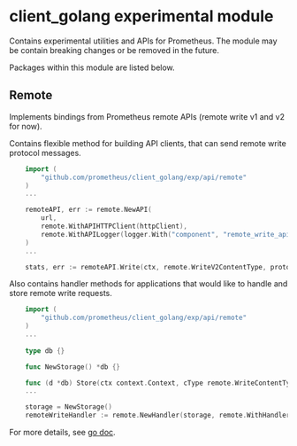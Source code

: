 # client_golang experimental module

Contains experimental utilities and APIs for Prometheus.
The module may be contain breaking changes or be removed in the future.

Packages within this module are listed below.

## Remote

Implements bindings from Prometheus remote APIs (remote write v1 and v2 for now).

Contains flexible method for building API clients, that can send remote write protocol messages.

```go
    import (
        "github.com/prometheus/client_golang/exp/api/remote"
    )
    ...

	remoteAPI, err := remote.NewAPI(
		url,
		remote.WithAPIHTTPClient(httpClient),
		remote.WithAPILogger(logger.With("component", "remote_write_api")),
	)
    ...

    stats, err := remoteAPI.Write(ctx, remote.WriteV2ContentType, protoWriteReq)
```

Also contains handler methods for applications that would like to handle and store remote write requests.

```go
    import (
        "github.com/prometheus/client_golang/exp/api/remote"
    )
    ...
    
    type db {}

    func NewStorage() *db {}

    func (d *db) Store(ctx context.Context, cType remote.WriteContentType, req *http.Request) (*WriteResponse, error) {}
    ...

    storage = NewStorage()
    remoteWriteHandler := remote.NewHandler(storage, remote.WithHandlerLogger(logger.With("component", "remote_write_handler")))
```

For more details, see [go doc](https://pkg.go.dev/github.com/prometheus/client_golang/exp/api/remote).
